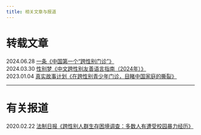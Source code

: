 ```yaml
---
title: 相关文章与报道
---
```

# 转载文章
2024.06.28 [一条《中国第一个“跨性别门诊”》](https://mp.weixin.qq.com/s/VA34o4kU_zApmeFWNCwfEQ)  
2024.03.30 [性别梦《中文跨性别友善语言指南（2024年）》](https://mp.weixin.qq.com/s/t3VAdeW97kzYqQdXgVdfsQ)  
2023.01.04 [真实故事计划《在跨性别青少年门诊，目睹中国家庭的撕裂》](https://mp.weixin.qq.com/s/B98WfvjXm55WX2so4zpYSw)

---
# 有关报道
2020.02.22 [法制日报《跨性别人群生存困境调查：多数人有遭受校园暴力经历》](https://news.cctv.com/2020/02/22/ARTIJ5mYNQzX05v1IZiDuRoN200222.shtml)